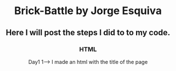 <h1 align="center"> Brick-Battle by Jorge Esquiva </h1>

<h2 align="center"> Here I will post the steps I did to to my code.</h2>


<h3 align="center"> HTML </h3>

<p align="center">
  Day1
1--> I made an html with the title of the page <title>BrickBattle</title.
2--> I made 3 div to separate the content of the 3 game screens, Start, Game and End of game.
3--> Link the HTML with CSS and with the two JS Files

Day2

1--> Change the End-Game div because it was not capturing what should be shown on the screen, only the title.</p>

<h3 align="center"> CSS </h3>
<p align="center">
1--> Starting-Screen which is where our start of the game will go with Title, logo and the button to start playing.

2--> Gaming Screen which is where we are going to play the game and the canvas which is going to be our game map.

3 --> End-Screen which is the Game Over and retry screen if you want to play again. </p>

<h3 align="center"> JS </h3>
<p align="center">
Day1
game.js --> It is our file that through classes will control the transition of our screens, at the moment I only have the transition from the home screen to the gaming screen with the canvas.

Day2
game. js --> Today I have made the GameScreens class have three screens, the initial one that transitions to the game screen through a button and through the logic of losing transitions to the Game Over screen, also with a button that when pressed I return to the game screen.

Day3

game.js 1 -> The next step will be to create the class so that the user is asked for its name and its name and the player's score can be seen.

2--> within player I have made two askingName() methods that ask the user for the name with a prompt.

3--> DisplayScore() in this method we take the html score id that I added before and using textContent enter the player + this.name which will be the name that I entered and socre + this.score.








Day1
script.js --> this is where our game logic will go and the canvas will be drawn with the game map, the ball, the bricks and the shovel to play.

1-> Function drawMap with window.requestAnimationFrame(drawMap); and by calling drawMap when the function finishes, we are creating a loop of frames to give the sensation of animating the frames that will be constantly called to add frames with drawMap().

2 -> Let's start drawing the ball. For this, I have created a variable with the radius and other variables with the position of the ball and the speed it will carry.

--> drawBall() function --> context.beginPath() to start drawing the ball
--> context.arc(x, y, radiusBall, 0, Math.PI * 2) to make the circle of the ball.
--> context.fillStyle = '#00FFFF'context.fill() to add color and fill the ball
--> context.closePath() closes the current path so that there are no errors in the future.

3 -> cleanMap() --> what this function does is delete the frames through which the ball passes.


4 --> movementBall() --> this function makes the ball move in the x and y direction according to the speed that we have predefined with the speedX and speedY variables. I have also added conditionals so that the ball bounces when it reaches the limits on the sides and above and that the game is lost if it hits the bottom. When hitting the bottom.

5--> drawPaddle() --> here using fillRect() and the constants that I created for the position and composure of the paddle we have drawn the paddle and I have associated directions with the direction arrows with initEvents() in which I had It had to reflect when it was pressed but also when it was released because if not, it would never stop going towards the pressed side.

6--> movementPadd() --> Here I delimit the paddle so that it does not leave the play area with collisions and also the speed (sensitivity) at which it will move to the sides

Day2
script.js

1 --> The first thing I did today is give the collision with the ball and the paddle, for this I had to make a conditional within the movementBall() function in which if the ball is in the same coordinates as the paddle (including the px width of this), the ball bounces and if not then the game goes to the Game Over screen.

2--> Also today I have managed to coordinate when I change from the first screen to the game screen, that the game does not start running before being on that screen with the startGame function, for this I changed it at the end of the code and added call to the drawMap() function inside startGame() so that it starts only when it is activated.

3--> When I lost and went to the retry screen I had a lot of problems being able to return to the game without it having already started so I made the retryGame() function that activates the retry button to go to the retry screen game but I also call the resetGame() function to reset the game to its initial form.

4 --> When it came to making the Bricks, it was quite difficult but I have already drawn them, all that remains is to do the collision, to draw them I first made the variables for the columns and rows, and how I wanted the width and height of each one to be. To draw them I made two fors to create the columns and rows with the bricks </p>


